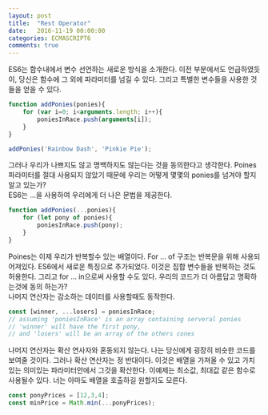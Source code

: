 ```yaml
---
layout: post
title:  "Rest Operator"
date:   2016-11-19 00:00:00
categories: ECMASCRIPT6
comments: true
---
```

ES6는 함수내에서 변수 선언하는 새로운 방식을 소개한다. 이전 부분에서도 언급하였듯이, 당신은 함수에 그 외에 파라미터를 넘길 수 있다. 그리고 특별한 변수들을 사용한 것들을 얻을 수 있다. <br/>

```javascript
function addPonies(ponies){
    for (var i=0; i<arguments.length; i++){
        poniesInRace.push(arguments[i]);
    }
}

addPonies('Rainbow Dash', 'Pinkie Pie');
```

그러나 우리가 나쁘지도 않고 명백하지도 않는다는 것을 동의한다고 생각한다. Poines 파라미터를 절대 사용되지 않았기 때문에 우리는 어떻게 몇몇의 ponies를 넘겨야 할지 알고 있는가?<br/>
ES6는  …을 사용하여 우리에게 더 나은 문법을 제공한다.<br/>

```javascript
function addPonies(...ponies){
    for (let pony of ponies){
        poniesInRace.push(pony);
    }
}
```
 
Poines는 이제 우리가 반복할수 있는 배열이다. For … of 구조는 반복문을 위해 사용되어져있다. ES6에서 새로운 특징으로 추가되었다. 이것은 집합 변수들을 반복하는 것도 허용한다. 
그리고 for … in으로써 사용할 수도 있다. 우리의 코드가 더 아름답고 명확하는것에 동의 하는가?<br/>
 나머지 연산자는 감소하는 데이터를 사용할때도 동작한다. <br/>

```javascript
const [winner, ...losers] = poniesInRace;
// assuming 'poniesInRace' is an array containing serveral ponies
// 'winner' will have the first pony,
// and 'losers' will be an array of the others cones
```

나머지 연산자는 확산 연사자와 혼동되지 않는다. 나는 당신에게 굉장히 비슷한 코드를 보여줄 것이다. 그러나 확산 연산자는 정 반대이다.
 이것은 배열을 가져올 수 있고 가치있는 의미있는 파라미터안에서 그것을 확산한다. 이예제는 최소값, 최대값 같은 함수로 사용될수 있다. 
 너는 아마도 배열을 호출하길 원할지도 모른다. <br/>
 
```javascript
const ponyPrices = [12,3,4];
const minPrice = Math.min(...ponyPrices);
```